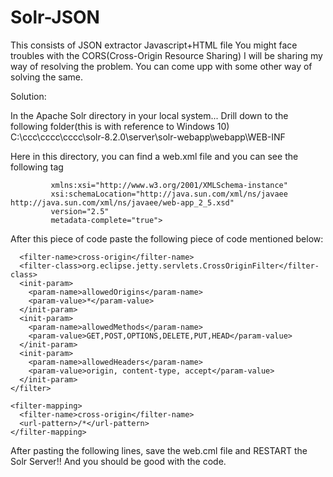 # Solr-JSON
This consists of JSON extractor Javascript+HTML file
You might face troubles with the CORS(Cross-Origin Resource Sharing)
I will be sharing my way of resolving the problem. You can come upp with some other way of solving the same. 


Solution:

In the Apache Solr directory in your local system...
Drill down to the following folder(this is with reference to Windows 10)
C:\ccc\cccc\cccc\solr-8.2.0\server\solr-webapp\webapp\WEB-INF

Here in this directory, you can find a web.xml file and you can see the following tag

```<web-app xmlns="http://java.sun.com/xml/ns/javaee"
         xmlns:xsi="http://www.w3.org/2001/XMLSchema-instance"
         xsi:schemaLocation="http://java.sun.com/xml/ns/javaee http://java.sun.com/xml/ns/javaee/web-app_2_5.xsd"
         version="2.5"
         metadata-complete="true">
```
After this piece of code paste the following piece of code mentioned below:

```<filter>
  <filter-name>cross-origin</filter-name>
  <filter-class>org.eclipse.jetty.servlets.CrossOriginFilter</filter-class>
  <init-param>
    <param-name>allowedOrigins</param-name>
    <param-value>*</param-value>
  </init-param>
  <init-param>
    <param-name>allowedMethods</param-name>
    <param-value>GET,POST,OPTIONS,DELETE,PUT,HEAD</param-value>
  </init-param>
  <init-param>
    <param-name>allowedHeaders</param-name>
    <param-value>origin, content-type, accept</param-value>
  </init-param>
</filter>

<filter-mapping>
  <filter-name>cross-origin</filter-name>
  <url-pattern>/*</url-pattern>
</filter-mapping>
```
After pasting the following lines, save the web.cml file and RESTART the Solr Server!!
And you should be good with the code.
